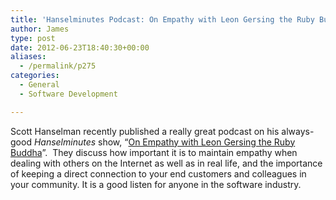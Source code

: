 ```yaml
---
title: 'Hanselminutes Podcast: On Empathy with Leon Gersing the Ruby Buddha'
author: James
type: post
date: 2012-06-23T18:40:30+00:00
aliases:
  - /permalink/p275
categories:
  - General
  - Software Development

---
```

Scott Hanselman recently published a really great podcast on his always-good _Hanselminutes_ show, “[On Empathy with Leon Gersing the Ruby Buddha][1]”.&nbsp; They discuss how important it is to maintain empathy when dealing with others on the Internet as well as in real life, and the importance of keeping a direct connection to your end customers and colleagues in your community. It is a good listen for anyone in the software industry.

 [1]: http://hanselminutes.com/323/on-empathy-with-leon-gersing-the-ruby-buddha